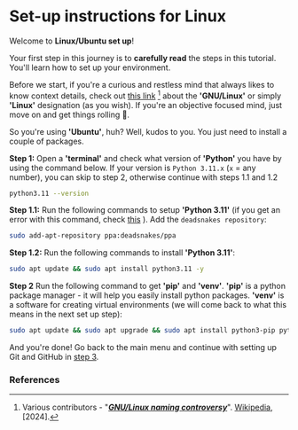 # Set-up instructions for Linux

Welcome to **Linux/Ubuntu set up**!

Your first step in this journey is to **carefully read** the steps in this tutorial. You'll learn how to set up your environment.

Before we start, if you're a curious and restless mind that always likes to know context details, check out [this link](https://en.wikipedia.org/wiki/GNU/Linux_naming_controversy) [^1] about the **'GNU/Linux'** or simply **'Linux'** designation (as you wish). If you're an objective focused mind, just move on and get things rolling 🙂.

So you're using **'Ubuntu'**, huh? Well, kudos to you. You just need to install a couple of packages.

**Step 1:** Open a **'terminal'** and check what version of **'Python'** you have by using the command below. If your version is `Python 3.11.x` (`x` = any number), you can skip to step 2, otherwise continue with steps 1.1 and 1.2

```bash
python3.11 --version
```

**Step 1.1:** Run the following commands to setup **'Python 3.11'** (if you get an error with this command, check [this](troubleshooting.md#6-when-setting-up-python-38-i-get-an-error)
). Add the `deadsnakes repository`:

```bash
sudo add-apt-repository ppa:deadsnakes/ppa
```

**Step 1.2:** Run the following commands to install **'Python 3.11'**:

```bash
sudo apt update && sudo apt install python3.11 -y
```

**Step 2** Run the following command to get **'pip'** and **'venv'**. **'pip'** is a python package manager - it will help you easily install python packages. **'venv'** is a software for creating virtual environments (we will come back to what this means in the next set up step):

```bash
sudo apt update && sudo apt upgrade && sudo apt install python3-pip python3.11-venv -y
```

And you're done! Go back to the main menu and continue with setting up Git and GitHub in [step 3](README.md#3-setup-git-and-gitHub).

### References

[^1]: Various contributors - "**_[GNU/Linux naming controversy](https://en.wikipedia.org/wiki/GNU/Linux_naming_controversy)_**". [Wikipedia](https://www.wikipedia.org/), [2024].